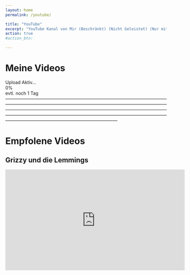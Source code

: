 ```yaml
---
layout: home
permalink: /youtube/

title: "YouTube"
excerpt: "YouTube Kanal von Mir (Beschränkt) (Nicht Geleistet) (Nur mit Link verfügbar)"
action: true
#action_btn:

---
```


# Meine Videos
Upload Aktiv...\
0%\
evtl. noch 1 Tag\
—————————————————————————————————————————————————————————————————————————————————————————————————————————————————————————————————————————————————————————————————————————

# Empfolene Videos

## Grizzy und die Lemmings

<iframe width="560" height="315" src="https://www.youtube.com/embed/gf6jzBArw_A?si=p44Q5eqTwyvlPper" title="YouTube video player" frameborder="0" allow="accelerometer; autoplay; clipboard-write; encrypted-media; gyroscope; picture-in-picture; web-share" referrerpolicy="strict-origin-when-cross-origin" allowfullscreen></iframe>
